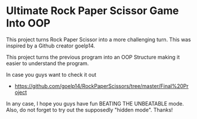 # Ultimate Rock Paper Scissor Game Into OOP

This project turns Rock Paper Scissor into a more challenging turn. 
This was inspired by a Github creator goelp14. 

This project turns the previous program into an OOP Structure making it easier to understand the program.

In case you guys want to check it out
- https://github.com/goelp14/RockPaperScissors/tree/master/Final%20Project

In any case, I hope you guys have fun BEATING THE UNBEATABLE mode. Also, do not forget to try out the supposedly "hidden mode". Thanks! 
